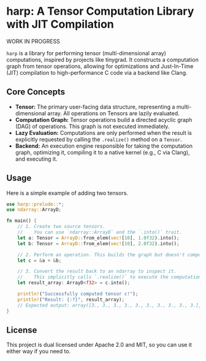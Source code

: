 # harp: A Tensor Computation Library with JIT Compilation

WORK IN PROGRESS  

`harp` is a library for performing tensor (multi-dimensional array) computations,
inspired by projects like tinygrad. It constructs a computation graph from tensor
operations, allowing for optimizations and Just-In-Time (JIT) compilation to
high-performance C code via a backend like Clang.

## Core Concepts

- **Tensor:** The primary user-facing data structure, representing a multi-dimensional
  array. All operations on Tensors are lazily evaluated.
- **Computation Graph:** Tensor operations build a directed acyclic graph (DAG) of
  operations. This graph is not executed immediately.
- **Lazy Evaluation:** Computations are only performed when the result is explicitly
  requested by calling the `.realize()` method on a `Tensor`.
- **Backend:** An execution engine responsible for taking the computation graph,
  optimizing it, compiling it to a native kernel (e.g., C via Clang), and
  executing it.

## Usage

Here is a simple example of adding two tensors.

```rust
use harp::prelude::*;
use ndarray::ArrayD;

fn main() {
    // 1. Create two source tensors.
    //    You can use `ndarray::ArrayD` and the `.into()` trait.
    let a: Tensor = ArrayD::from_elem(vec![10], 1.0f32).into();
    let b: Tensor = ArrayD::from_elem(vec![10], 2.0f32).into();

    // 2. Perform an operation. This builds the graph but doesn't compute anything.
    let c = &a + &b;

    // 3. Convert the result back to an ndarray to inspect it.
    //    This implicitly calls `.realize()` to execute the computation.
    let result_array: ArrayD<f32> = c.into();

    println!("Successfully computed tensor c!");
    println!("Result: {:?}", result_array);
    // Expected output: array([3., 3., 3., 3., 3., 3., 3., 3., 3., 3.], dim: [10])
}
```

## License

This project is dual licensed under Apache 2.0 and MIT, so you can use it either way if you need to.
